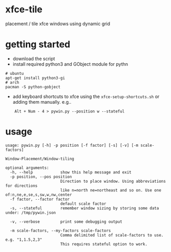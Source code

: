 # xfce-tile
placement / tile xfce windows using dynamic grid


# getting started 

* download the script
* install required python3 and GObject module for pythn  
```
# ubuntu
apt-get install python3-gi
# arch 
pacman -S python-gobject
```  

* add keyboard shortcuts to xfce using the  `xfce-setup-shortcuts.sh` or adding them manually. e.g..
```
    Alt + Num - 4 > pywin.py --position w --stateful 
```


# usage
```
usage: pywin.py [-h] -p position [-f factor] [-s] [-v] [-m scale-factors]

Window-Placement/Window-tiling

optional arguments:
  -h, --help            show this help message and exit
  -p position, --pos position
                        Direction to place window. Using abbreviations for directions 
                        like n=north ne=northeast and so on. Use one of:n,ne,e,se,s,sw,w,nw,center
  -f factor, --factor factor
                        default scale factor 
  -s, --stateful        remember window sizing by storing some data under: /tmp/pywin.json
  
  -v, --verbose         print some debugging output
  
  -m scale-factors, --my-factors scale-factors
                        Comma delimited list of scale-factors to use. e.g. "1,1.5,2,3" 
                        This requires stateful option to work.



 
